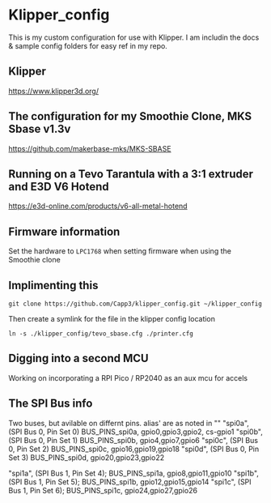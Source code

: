 # Klipper_config

This is my custom configuration for use with Klipper. I am includin the docs & sample config folders for easy ref in my repo.

## Klipper

<https://www.klipper3d.org/>

## The configuration for my Smoothie Clone, MKS Sbase v1.3v

<https://github.com/makerbase-mks/MKS-SBASE>

## Running on a Tevo Tarantula with a 3:1 extruder and E3D V6 Hotend

<https://e3d-online.com/products/v6-all-metal-hotend>

## Firmware information

Set the hardware to `LPC1768` when setting firmware when using the Smoothie clone

## Implimenting this

`git clone https://github.com/Capp3/klipper_config.git ~/klipper_config`

Then create a symlink for the file in the klipper config location

`ln -s ./klipper_config/tevo_sbase.cfg ./printer.cfg`

## Digging into a second MCU

Working on incorporating a RPI Pico / RP2040 as an aux mcu for accels

## The SPI Bus info

Two buses, but avilable on differnt pins. alias' are as noted in ""
"spi0a", (SPI Bus 0, Pin Set 0)
BUS_PINS_spi0a, gpio0,gpio3,gpio2, cs-gpio1
"spi0b", (SPI Bus 0, Pin Set 1)
BUS_PINS_spi0b, gpio4,gpio7,gpio6
"spi0c", (SPI Bus 0, Pin Set 2)
BUS_PINS_spi0c, gpio16,gpio19,gpio18
"spi0d", (SPI Bus 0, Pin Set 3)
BUS_PINS_spi0d, gpio20,gpio23,gpio22

"spi1a", (SPI Bus 1, Pin Set 4);
BUS_PINS_spi1a, gpio8,gpio11,gpio10
"spi1b", (SPI Bus 1, Pin Set 5);
BUS_PINS_spi1b, gpio12,gpio15,gpio14
"spi1c", (SPI Bus 1, Pin Set 6);
BUS_PINS_spi1c, gpio24,gpio27,gpio26